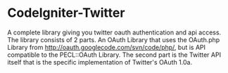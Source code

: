 CodeIgniter-Twitter
=============

A complete library giving you twitter oauth authentication and api access.
The library consists of 2 parts. 
An OAuth Library that uses the OAuth.php Library from http://oauth.googlecode.com/svn/code/php/, but is API compatible to the PECL::OAuth Library.
The second part is the Twitter API itself that is the specific implementation of Twitter's OAuth 1.0a.